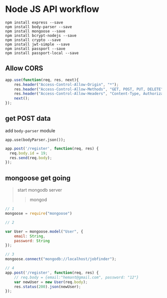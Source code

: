 # Node JS API workflow

```
npm install express --save
npm install body-parser --save
npm install mongoose --save
npm install bcrypt-nodejs --save
npm install crypto --save
npm install jwt-simple --save
npm install passport --save
npm install passport-local --save

```

##  Allow CORS

```javascript
app.use(function(req, res, next){
	res.header("Access-Control-Allow-Origin", "*");
	res.header("Access-Control-Allow-Methods", "GET, POST, PUT, DELETE");
	res.header("Access-Control-Allow-Headers", "Content-Type, Authorization");
	next();
});
```

## get POST data

add `body-parser` module

```
app.use(bodyParser.json());
```

```javascript
app.post('/register', function(req, res) {
  req.body.id = 19;		
  res.send(req.body);
});
```

## mongoose get going
> start mongodb server
>> mongod

```javascript
// 1 
mongoose = require("mongoose")

// 2

var User = mongoose.model("User", {
	email: String,
	password: String
});

// 3 
mongoose.connect("mongodb://localhost/jobfinder");

// 4
app.post('/register', function(req, res) {
	// req.body = {email:"hemant@gmail.com", password: "12"}
    var newUser = new User(req.body);
    res.status(200).json(newUser);
});
```


